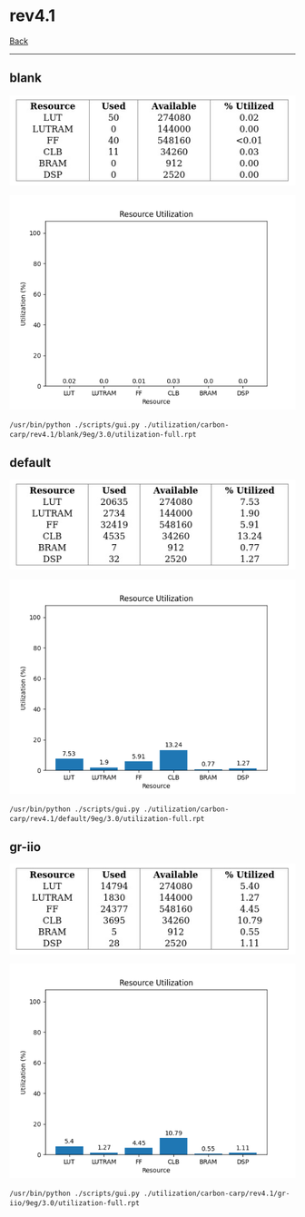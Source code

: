 # rev4.1

[Back](<../carbon-carp.md>)

---

## blank

<p align="center">
	<img src="../../../../images/carbon-carp/rev4.1/blank/9eg/3.0/table.jpg" />
</p>

<p align="center">
	<img src="../../../../images/carbon-carp/rev4.1/blank/9eg/3.0/graph.png" />
</p>

`/usr/bin/python ./scripts/gui.py ./utilization/carbon-carp/rev4.1/blank/9eg/3.0/utilization-full.rpt`

## default

<p align="center">
	<img src="../../../../images/carbon-carp/rev4.1/default/9eg/3.0/table.jpg" />
</p>

<p align="center">
	<img src="../../../../images/carbon-carp/rev4.1/default/9eg/3.0/graph.png" />
</p>

`/usr/bin/python ./scripts/gui.py ./utilization/carbon-carp/rev4.1/default/9eg/3.0/utilization-full.rpt`

## gr-iio

<p align="center">
	<img src="../../../../images/carbon-carp/rev4.1/gr-iio/9eg/3.0/table.jpg" />
</p>

<p align="center">
	<img src="../../../../images/carbon-carp/rev4.1/gr-iio/9eg/3.0/graph.png" />
</p>

`/usr/bin/python ./scripts/gui.py ./utilization/carbon-carp/rev4.1/gr-iio/9eg/3.0/utilization-full.rpt`

